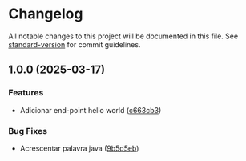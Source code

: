 # Changelog

All notable changes to this project will be documented in this file. See [standard-version](https://github.com/conventional-changelog/standard-version) for commit guidelines.

## 1.0.0 (2025-03-17)


### Features

* Adicionar end-point hello world ([c663cb3](https://github.com/nelsoncastro/java-semantic-release/commit/c663cb3d892164e48a503a59a8969969d50048f9))


### Bug Fixes

* Acrescentar palavra java ([9b5d5eb](https://github.com/nelsoncastro/java-semantic-release/commit/9b5d5ebf8a771271379aedc5f87ee8451e01f188))
